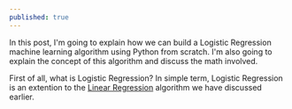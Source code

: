 ```yaml
---
published: true
---
```

In this post, I'm going to explain how we can build a Logistic Regression machine learning algorithm using Python from scratch. I'm also going to explain the concept of this algorithm and discuss the math involved.

First of all, what is Logistic Regression? In simple term, Logistic Regression is an extention to the [Linear Regression](https://allen-q.github.io/Implement-Linear-Regression-in-Python-From-Scratch) algorithm we have discussed earlier.
